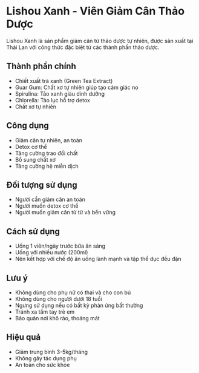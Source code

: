 # Lishou Xanh - Viên Giảm Cân Thảo Dược

Lishou Xanh là sản phẩm giảm cân từ thảo dược tự nhiên, được sản xuất tại Thái Lan với công thức đặc biệt từ các thành phần thảo dược.

## Thành phần chính

- Chiết xuất trà xanh (Green Tea Extract)
- Guar Gum: Chất xơ tự nhiên giúp tạo cảm giác no
- Spirulina: Tảo xanh giàu dinh dưỡng
- Chlorella: Tảo lục hỗ trợ detox
- Chất xơ tự nhiên

## Công dụng

- Giảm cân tự nhiên, an toàn
- Detox cơ thể
- Tăng cường trao đổi chất
- Bổ sung chất xơ
- Tăng cường hệ miễn dịch

## Đối tượng sử dụng

- Người cần giảm cân an toàn
- Người muốn detox cơ thể
- Người muốn giảm cân từ từ và bền vững

## Cách sử dụng

- Uống 1 viên/ngày trước bữa ăn sáng
- Uống với nhiều nước (200ml)
- Nên kết hợp với chế độ ăn uống lành mạnh và tập thể dục đều đặn

## Lưu ý

- Không dùng cho phụ nữ có thai và cho con bú
- Không dùng cho người dưới 18 tuổi
- Ngưng sử dụng nếu có bất kỳ phản ứng bất thường
- Tránh xa tầm tay trẻ em
- Bảo quản nơi khô ráo, thoáng mát

## Hiệu quả

- Giảm trung bình 3-5kg/tháng
- Không gây tác dụng phụ
- An toàn cho sức khỏe
